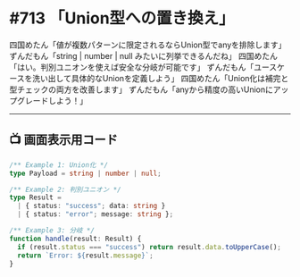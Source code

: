 # #713 「Union型への置き換え」

四国めたん「値が複数パターンに限定されるならUnion型でanyを排除します」
ずんだもん「string | number | null みたいに列挙できるんだね」
四国めたん「はい。判別ユニオンを使えば安全な分岐が可能です」
ずんだもん「ユースケースを洗い出して具体的なUnionを定義しよう」
四国めたん「Union化は補完と型チェックの両方を改善します」
ずんだもん「anyから精度の高いUnionにアップグレードしよう！」

---

## 📺 画面表示用コード

```typescript
/** Example 1: Union化 */
type Payload = string | number | null;

/** Example 2: 判別ユニオン */
type Result =
  | { status: "success"; data: string }
  | { status: "error"; message: string };

/** Example 3: 分岐 */
function handle(result: Result) {
  if (result.status === "success") return result.data.toUpperCase();
  return `Error: ${result.message}`;
}
```
